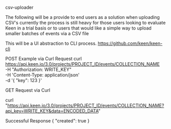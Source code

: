 csv-uploader

The following will be a provide to end users as a solution when uploading CSV's
currently the process is still heavy for those users looking to evaluate Keen in a trial basis
or to users that would like a simple way to upload smaller batches of events via a CSV file

This will be a UI abstraction to CLI process.
https://github.com/keen/keen-cli

POST Example via Curl Request
curl https://api.keen.io/3.0/projects/PROJECT_ID/events/COLLECTION_NAME \
 -H "Authorization: WRITE_KEY" \
 -H 'Content-Type: application/json' \
 -d '{
    "key": 123
   }'

GET Request via Curl

curl "https://api.keen.io/3.0/projects/PROJECT_ID/events/COLLECTION_NAME?api_key=WRITE_KEY&data=ENCODED_DATA"

Successful Response
{
"created": true
}
